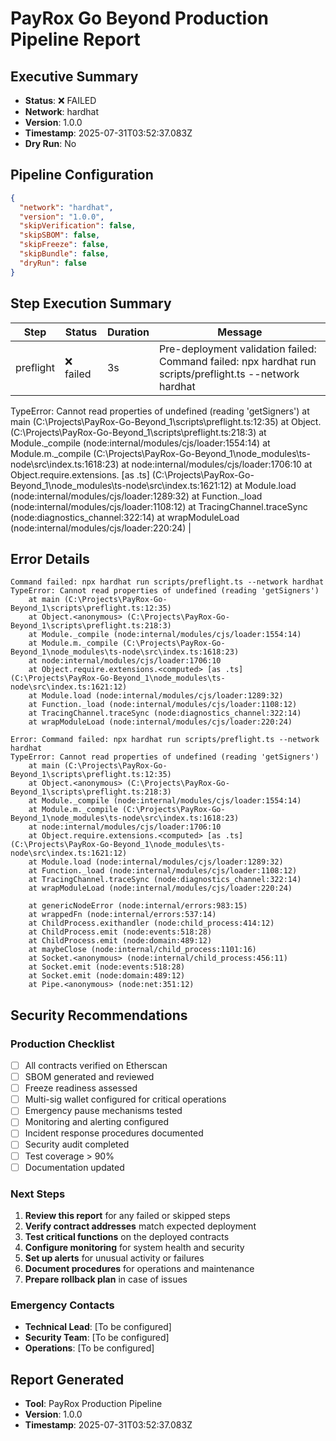 # PayRox Go Beyond Production Pipeline Report

## Executive Summary

- **Status**: ❌ FAILED
- **Network**: hardhat
- **Version**: 1.0.0
- **Timestamp**: 2025-07-31T03:52:37.083Z
- **Dry Run**: No

## Pipeline Configuration

```json
{
  "network": "hardhat",
  "version": "1.0.0",
  "skipVerification": false,
  "skipSBOM": false,
  "skipFreeze": false,
  "skipBundle": false,
  "dryRun": false
}
```

## Step Execution Summary

| Step | Status | Duration | Message |
|------|--------|----------|---------|
| preflight | ❌ failed | 3s | Pre-deployment validation failed: Command failed: npx hardhat run scripts/preflight.ts --network hardhat
TypeError: Cannot read properties of undefined (reading 'getSigners')
    at main (C:\Projects\PayRox-Go-Beyond_1\scripts\preflight.ts:12:35)
    at Object.<anonymous> (C:\Projects\PayRox-Go-Beyond_1\scripts\preflight.ts:218:3)
    at Module._compile (node:internal/modules/cjs/loader:1554:14)
    at Module.m._compile (C:\Projects\PayRox-Go-Beyond_1\node_modules\ts-node\src\index.ts:1618:23)
    at node:internal/modules/cjs/loader:1706:10
    at Object.require.extensions.<computed> [as .ts] (C:\Projects\PayRox-Go-Beyond_1\node_modules\ts-node\src\index.ts:1621:12)
    at Module.load (node:internal/modules/cjs/loader:1289:32)
    at Function._load (node:internal/modules/cjs/loader:1108:12)
    at TracingChannel.traceSync (node:diagnostics_channel:322:14)
    at wrapModuleLoad (node:internal/modules/cjs/loader:220:24)
 |

## Error Details

```
Command failed: npx hardhat run scripts/preflight.ts --network hardhat
TypeError: Cannot read properties of undefined (reading 'getSigners')
    at main (C:\Projects\PayRox-Go-Beyond_1\scripts\preflight.ts:12:35)
    at Object.<anonymous> (C:\Projects\PayRox-Go-Beyond_1\scripts\preflight.ts:218:3)
    at Module._compile (node:internal/modules/cjs/loader:1554:14)
    at Module.m._compile (C:\Projects\PayRox-Go-Beyond_1\node_modules\ts-node\src\index.ts:1618:23)
    at node:internal/modules/cjs/loader:1706:10
    at Object.require.extensions.<computed> [as .ts] (C:\Projects\PayRox-Go-Beyond_1\node_modules\ts-node\src\index.ts:1621:12)
    at Module.load (node:internal/modules/cjs/loader:1289:32)
    at Function._load (node:internal/modules/cjs/loader:1108:12)
    at TracingChannel.traceSync (node:diagnostics_channel:322:14)
    at wrapModuleLoad (node:internal/modules/cjs/loader:220:24)

Error: Command failed: npx hardhat run scripts/preflight.ts --network hardhat
TypeError: Cannot read properties of undefined (reading 'getSigners')
    at main (C:\Projects\PayRox-Go-Beyond_1\scripts\preflight.ts:12:35)
    at Object.<anonymous> (C:\Projects\PayRox-Go-Beyond_1\scripts\preflight.ts:218:3)
    at Module._compile (node:internal/modules/cjs/loader:1554:14)
    at Module.m._compile (C:\Projects\PayRox-Go-Beyond_1\node_modules\ts-node\src\index.ts:1618:23)
    at node:internal/modules/cjs/loader:1706:10
    at Object.require.extensions.<computed> [as .ts] (C:\Projects\PayRox-Go-Beyond_1\node_modules\ts-node\src\index.ts:1621:12)
    at Module.load (node:internal/modules/cjs/loader:1289:32)
    at Function._load (node:internal/modules/cjs/loader:1108:12)
    at TracingChannel.traceSync (node:diagnostics_channel:322:14)
    at wrapModuleLoad (node:internal/modules/cjs/loader:220:24)

    at genericNodeError (node:internal/errors:983:15)
    at wrappedFn (node:internal/errors:537:14)
    at ChildProcess.exithandler (node:child_process:414:12)
    at ChildProcess.emit (node:events:518:28)
    at ChildProcess.emit (node:domain:489:12)
    at maybeClose (node:internal/child_process:1101:16)
    at Socket.<anonymous> (node:internal/child_process:456:11)
    at Socket.emit (node:events:518:28)
    at Socket.emit (node:domain:489:12)
    at Pipe.<anonymous> (node:net:351:12)
```

## Security Recommendations

### Production Checklist

- [ ] All contracts verified on Etherscan
- [ ] SBOM generated and reviewed
- [ ] Freeze readiness assessed
- [ ] Multi-sig wallet configured for critical operations
- [ ] Emergency pause mechanisms tested
- [ ] Monitoring and alerting configured
- [ ] Incident response procedures documented
- [ ] Security audit completed
- [ ] Test coverage > 90%
- [ ] Documentation updated

### Next Steps

1. **Review this report** for any failed or skipped steps
2. **Verify contract addresses** match expected deployment
3. **Test critical functions** on the deployed contracts
4. **Configure monitoring** for system health and security
5. **Set up alerts** for unusual activity or failures
6. **Document procedures** for operations and maintenance
7. **Prepare rollback plan** in case of issues

### Emergency Contacts

- **Technical Lead**: [To be configured]
- **Security Team**: [To be configured]
- **Operations**: [To be configured]

## Report Generated

- **Tool**: PayRox Production Pipeline
- **Version**: 1.0.0
- **Timestamp**: 2025-07-31T03:52:37.083Z
